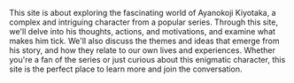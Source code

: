 This site is about exploring the fascinating world of Ayanokoji Kiyotaka, a complex and intriguing character from a popular series. Through this site, we'll delve into his thoughts, actions, and motivations, and examine what makes him tick. We'll also discuss the themes and ideas that emerge from his story, and how they relate to our own lives and experiences. Whether you're a fan of the series or just curious about this enigmatic character, this site is the perfect place to learn more and join the conversation.
